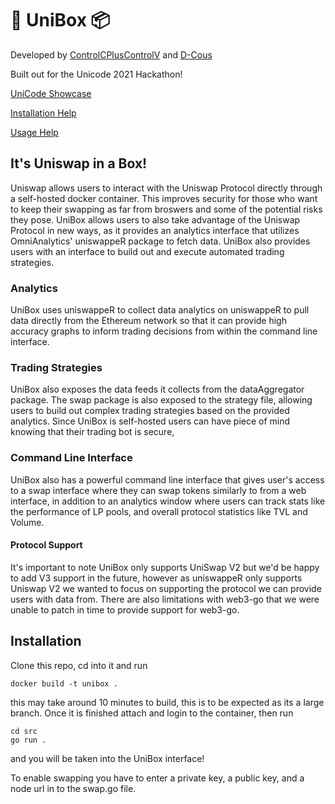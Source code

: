 # 🦄 UniBox 📦

Developed by [ControlCPlusControlV](https://github.com/ControlCplusControlV) and [D-Cous](https://github.com/D-Cous)

Built out for the Unicode 2021 Hackathon!

[UniCode Showcase](https://showcase.ethglobal.com/unicode/unibox)

[Installation Help](https://vimeo.com/643752929)

[Usage Help](https://vimeo.com/643752888)
## It's Uniswap in a Box!

Uniswap allows users to interact with the Uniswap Protocol directly through a self-hosted docker container. This improves security for those who want to keep their swapping as far from broswers and some of the potential risks they pose. UniBox allows users to also take advantage of the Uniswap Protocol in new ways, as it provides an analytics interface that utilizes OmniAnalytics' uniswappeR package to fetch data. UniBox also provides users with an interface to build out and execute automated trading strategies.

### Analytics

UniBox uses uniswappeR to collect data analytics on uniswappeR to pull data directly from the Ethereum network so that it can provide high accuracy graphs to inform trading decisions from within the command line interface. 

### Trading Strategies

UniBox also exposes the data feeds it collects from the dataAggregator package. The swap package is also exposed to the strategy file, allowing users to build out complex trading strategies based on the provided analytics. Since UniBox is self-hosted users can have piece of mind knowing that their trading bot is secure,

### Command Line Interface

UniBox also has a powerful command line interface that gives user's access to a swap interface where they can swap tokens similarly to from a web interface, in addition to an analytics window where users can track stats like the performance of LP pools, and overall protocol statistics like TVL and Volume.

#### Protocol Support

It's important to note UniBox only supports UniSwap V2 but we'd be happy to add V3 support in the future, however as uniswappeR only supports Uniswap V2 we wanted to focus on supporting the protocol we can provide users with data from. There are also limitations with web3-go that we were unable to patch in time to provide support for web3-go.

## Installation

Clone this repo, cd into it and run
```
docker build -t unibox .
```
this may take around 10 minutes to build, this is to be expected as its a large branch. 
Once it is finished attach and login to the container, then run

```
cd src
go run .
```

and you will be taken into the UniBox interface!

To enable swapping you have to enter a private key, a public key, and a node url in to the swap.go file.
